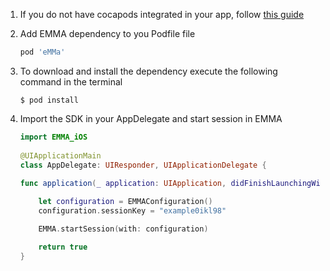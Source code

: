 1. If you do not have cocapods integrated in your app, follow [this guide](https://guides.cocoapods.org/using/getting-started.html#toc_3)
2. Add EMMA dependency to you Podfile file

	```ruby
	pod 'eMMa'
	```
3. To download and install the dependency execute the following command in the terminal

	```
	$ pod install
	```
4. Import the SDK in your AppDelegate and start session in EMMA

	```swift 
	import EMMA_iOS
		
	@UIApplicationMain
	class AppDelegate: UIResponder, UIApplicationDelegate {
		
	func application(_ application: UIApplication, didFinishLaunchingWithOptions launchOptions: [UIApplication.LaunchOptionsKey: Any]?) -> Bool {
	
        let configuration = EMMAConfiguration()
        configuration.sessionKey = "example0ikl98"
    
        EMMA.startSession(with: configuration)
   
        return true
	}
	```